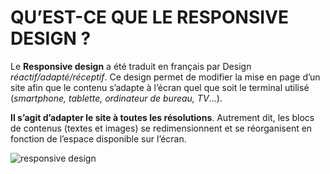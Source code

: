 # QU’EST-CE QUE LE RESPONSIVE DESIGN ?

Le **Responsive design** a été traduit en français par Design *réactif/adapté/réceptif*. Ce design permet de modifier la mise en page d’un site afin que le contenu s’adapte à l’écran quel que soit le terminal utilisé (*smartphone, tablette, ordinateur de bureau, TV*…). 

**Il s’agit d’adapter le site à toutes les résolutions**. Autrement dit, les blocs de contenus (textes et images) se redimensionnent et se réorganisent en fonction de l’espace disponible sur l’écran.


![responsive design](https://s3.amazonaws.com/www-inside-design/uploads/2018/02/responsive-web-square.jpg)